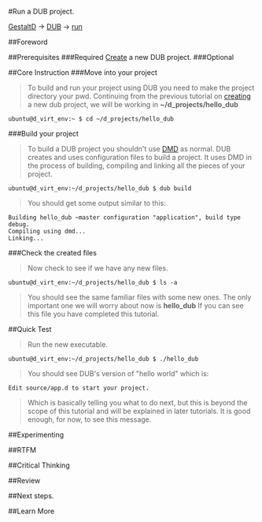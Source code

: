 #Run a DUB project.

[GestaltD](../README.md) → [DUB](./README.md) → [run](./run.md)

##Foreword

##Prerequisites
###Required
[Create](./create.md) a new DUB project.
###Optional

##Core Instruction
###Move into your project
> To build and run your project using DUB you need to make the project directory 
> your pwd. Continuing from the previous tutorial on [creating](./create.md) a 
> new dub project, we will be working in **~/d_projects/hello_dub**

    ubuntu@d_virt_env:~ $ cd ~/d_projects/hello_dub

###Build your project
> To build a DUB project you shouldn't use [DMD](/dmd/README.md) as normal. 
> DUB creates and uses configuration files to build a project. 
> It uses DMD in the process of building, compiling and linking all the pieces 
> of your project.

    ubuntu@d_virt_env:~/d_projects/hello_dub $ dub build

> You should get some output similar to this:

    Building hello_dub ~master configuration "application", build type debug.
    Compiling using dmd...
    Linking...

###Check the created files
> Now check to see if we have any new files.

    ubuntu@d_virt_env:~/d_projects/hello_dub $ ls -a

> You should see the same familiar files with some new ones. 
> The only important one we will worry about now is **hello_dub**
> If you can see this file you have completed this tutorial.

##Quick Test
> Run the new executable.

    ubuntu@d_virt_env:~/d_projects/hello_dub $ ./hello_dub

> You should see DUB's version of "hello world" which is:

    Edit source/app.d to start your project.

> Which is basically telling you what to do next, but this is beyond the scope of 
> this tutorial and will be explained in later tutorials. 
> It is good enough, for now, to see this message. 

##Experimenting

##RTFM

##Critical Thinking

##Review

##Next steps.

##Learn More






